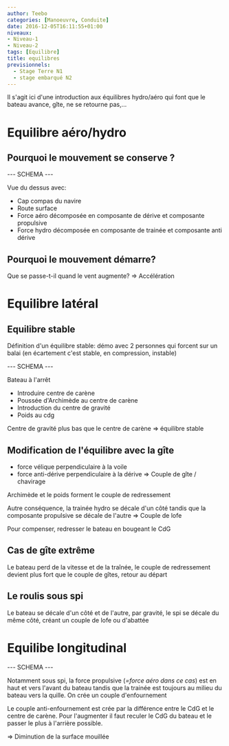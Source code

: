 ```yaml
---
author: Teebo
categories: [Manoeuvre, Conduite]
date: 2016-12-05T16:11:55+01:00
niveaux:
- Niveau-1
- Niveau-2
tags: [Equilibre]
title: equilibres
previsionnels:
  - Stage Terre N1
  - stage embarqué N2
---
```

Il s'agit ici d'une introduction aux équilibres hydro/aéro qui font que le bateau avance, gîte, ne se retourne pas,...

<!--more-->

# Equilibre aéro/hydro

## Pourquoi le mouvement se conserve ?

--- SCHEMA ---

Vue du dessus avec:

* Cap compas du navire
* Route surface
* Force aéro décomposée en composante de dérive et composante propulsive
* Force hydro décomposée en composante de trainée et composante anti dérive

## Pourquoi le mouvement démarre?

Que se passe-t-il quand le vent augmente? => Accélération

# Equilibre latéral

## Equilibre stable

Définition d'un équilibre stable: démo avec 2 personnes qui forcent sur un balai (en écartement c'est stable, en compression, instable)

--- SCHEMA ---

Bateau à l'arrêt

* Introduire centre de carène
* Poussée d'Archimède au centre de carène
* Introduction du centre de gravité
* Poids au cdg

Centre de gravité plus bas que le centre de carène => équilibre stable

## Modification de l'équilibre avec la gîte

* force vélique perpendiculaire à la voile
* force anti-dérive perpendiculaire à la dérive
=> Couple de gîte / chavirage

Archimède et le poids forment le couple de redressement

Autre conséquence, la trainée hydro se décale d'un côté tandis que la composante propulsive se décale de l'autre => Couple de lofe

Pour compenser, redresser le bateau en bougeant le CdG

## Cas de gîte extrême

Le bateau perd de la vitesse et de la traînée, le couple de redressement devient plus fort que le couple de gîtes, retour au départ

## Le roulis sous spi

Le bateau se décale d'un côté et de l'autre, par gravité, le spi se décale du même côté, créant un couple de lofe ou d'abattée

# Equilibe longitudinal

--- SCHEMA ---

Notamment sous spi, la force propulsive (*=force aéro dans ce cas*) est en haut et vers l'avant du bateau tandis que la trainée est toujours au milieu du bateau vers la quille. On crée un couple d'enfournement

Le couple anti-enfournement est crée par la différence entre le CdG et le centre de carène. Pour l'augmenter il faut reculer le CdG du bateau et le passer le plus à l'arrière possible.

=> Diminution de la surface mouillée
